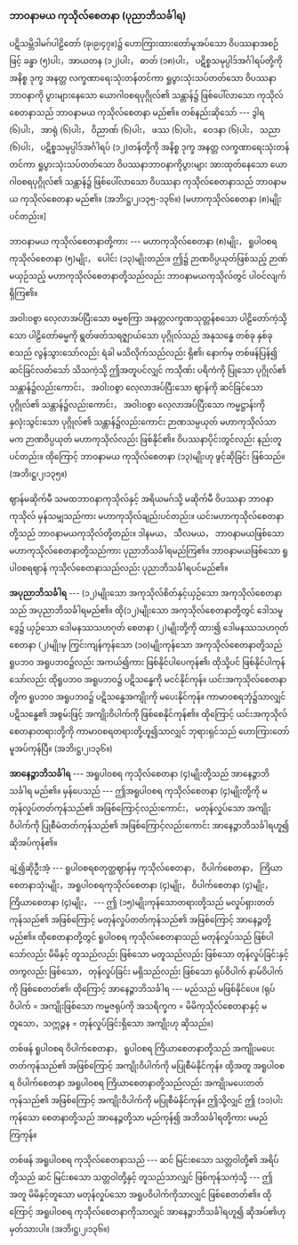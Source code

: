 ### ဘာဝနာမယ ကုသိုလ်စေတနာ (ပုညာဘိသင်္ခါရ)

ပဋိသမ္ဘိဒါမဂ်ပါဠိတော် (ခု၊၉၊၄၇။)၌ ဟောကြားထားတော်မူအပ်သော ဝိပဿနာအစဉ်ဖြင့် ခန္ဓာ (၅)ပါး，အာယတန (၁၂)ပါး， ဓာတ် (၁၈)ပါး， ပဋိစ္စသမုပ္ပါဒ်အင်္ဂါရပ်တို့ကို အနိစ္စ ဒုက္ခ အနတ္တ လက္ခဏာရေးသုံးတန်တင်ကာ ရှုပွားသုံးသပ်တတ်သော ဝိပဿနာဘာဝနာကို ပွားများနေသော ယောဂါဝစရပုဂ္ဂိုလ်၏ သန္တာန်၌ ဖြစ်ပေါ်လာသော ကုသိုလ်စေတနာသည် ဘာဝနာမယ ကုသိုလ်စေတနာ မည်၏။ 
တစ်နည်းဆိုသော် --- ဒွါရ (၆)ပါး， အာရုံ (၆)ပါး， ဝိညာဏ် (၆)ပါး， ဖဿ (၆)ပါး， ဝေဒနာ (၆)ပါး， သညာ (၆)ပါး， ပဋိစ္စသမုပ္ပါဒ်အင်္ဂါရပ် (၁၂)တန်တို့ကို အနိစ္စ ဒုက္ခ အနတ္တ လက္ခဏာရေးသုံးတန်တင်ကာ ရှုပွားသုံးသပ်တတ်သော ဝိပဿနာဘာဝနာကိုပွားများ အားထုတ်နေသော ယောဂါဝစရပုဂ္ဂိုလ်၏ သန္တာန်၌ ဖြစ်ပေါ်လာသော ဝိပဿနာ ကုသိုလ်စေတနာသည် ဘာဝနာမယ ကုသိုလ်စေတနာ မည်၏။ (အဘိ၊ဋ္ဌ၊၂၊၁၃၅-၁၃၆။) [မဟာကုသိုလ်စေတနာ (၈)မျိုးပင်တည်း။]

ဘာဝနာမယ ကုသိုလ်စေတနာတို့ကား --- မဟာကုသိုလ်စေတနာ (၈)မျိုး， ရူပါဝစရ ကုသိုလ်စေတနာ (၅)မျိုး， ပေါင်း (၁၃)မျိုးတည်း။ 
ဤ၌ ဉာဏဝိပ္ပယုတ်ဖြစ်သည့် ဉာဏ်မယှဉ်သည့် မဟာကုသိုလ်စေတနာတို့သည်လည်း ဘာဝနာမယကုသိုလ်တွင် ပါဝင်လျက် ရှိကြ၏။

အဝါးဝစွာ လေ့လာအပ်ပြီးသော ဓမ္မစကြာ အနတ္တလက္ခဏသုတ္တန်စသော ပါဠိတော်ကဲ့သို့သော ပါဠိတော်ဓမ္မကို ရွတ်ဖတ်သရဇ္ဈာယ်သော ပုဂ္ဂိုလ်သည် အနုသန္ဓေ တစ်ခု နှစ်ခုစသည် လွန်သွားသော်လည်း ရံခါ မသိလိုက်သည်လည်း ရှိ၏၊ နောက်မှ တစ်ဖန်ပြန်၍ ဆင်ခြင်လတ်သော် သိသကဲ့သို့ ဤအတူပင်လျှင် ကသိုဏ်း ပရိကံကို ပြုသော ပုဂ္ဂိုလ်၏ သန္တာန်၌လည်းကောင်း， အဝါးဝစွာ လေ့လာအပ်ပြီးသော ဈာန်ကို ဆင်ခြင်သော ပုဂ္ဂိုလ်၏ သန္တာန်၌လည်းကောင်း， အဝါးဝစွာ လေ့လာအပ်ပြီးသော ကမ္မဋ္ဌာန်းကို နှလုံးသွင်းသော ပုဂ္ဂိုလ်၏ သန္တာန်၌လည်းကောင်း ဉာဏသမ္ပယုတ် မဟာကုသိုလ်သာမက ဉာဏဝိပ္ပယုတ် မဟာကုသိုလ်လည်း ဖြစ်နိုင်၏။ 
ဝိပဿနာပိုင်းတွင်လည်း နည်းတူပင်တည်း။ 
ထိုကြောင့် ဘာဝနာမယ ကုသိုလ်စေတနာ (၁၃)မျိုးဟု ဖွင့်ဆိုခြင်း ဖြစ်သည်။ (အဘိ၊ဋ္ဌ၊၂၊၁၃၅။)

ဈာန်မဆိုက်မီ သမထဘာဝနာကုသိုလ်နှင့် အရိယမဂ်သို့ မဆိုက်မီ ဝိပဿနာ ဘာဝနာကုသိုလ် မှန်သမျှသည်ကား မဟာကုသိုလ်ချည်းပင်တည်း။ 
ယင်းမဟာကုသိုလ်စေတနာတို့သည် ဘာဝနာမယကုသိုလ်တို့တည်း။ 
ဒါနမယ， သီလမယ， ဘာဝနာမယဖြစ်သော မဟာကုသိုလ်စေတနာတို့သည်ကား ပုညာဘိသင်္ခါရမည်ကြ၏။ 
ဘာဝနာမယဖြစ်သော ရူပါဝစရဈာန် ကုသိုလ်စေတနာသည်လည်း ပုညာဘိသင်္ခါရပင်မည်၏။

**အပုညာဘိသင်္ခါရ** --- (၁၂)မျိုးသော အကုသိုလ်စိတ်နှင့်ယှဉ်သော အကုသိုလ်စေတနာသည် အပုညာဘိသင်္ခါရမည်၏။ 
ထို(၁၂)မျိုးသော အကုသိုလ်စေတနာတို့တွင် ဒေါသမူဒွေ၌ ယှဉ်သော ဒေါမနဿသဟဂုတ် စေတနာ (၂)မျိုးတို့ကို ထား၍ ဒေါမနဿသဟဂုတ် စေတနာ (၂)မျိုးမှ ကြွင်းကျန်ကုန်သော (၁၀)မျိုးကုန်သော အကုသိုလ်စေတနာတို့သည် ရူပဘဝ အရူပဘဝ၌လည်း အကယ်၍ကား ဖြစ်နိုင်ပါပေကုန်၏၊ ထိုသို့ပင် ဖြစ်နိုင်ပါကုန်သော်လည်း ထိုရူပဘဝ အရူပဘဝ၌ ပဋိသန္ဓေကို မငင်နိုင်ကုန်။ 
ယင်းအကုသိုလ်စေတနာတို့က ရူပဘဝ အရူပဘဝ၌ ပဋိသန္ဓေအကျိုးကို မပေးနိုင်ကုန်။ 
ကာမာဝစရဘုံ၌သာလျှင် ပဋိသန္ဓေ၏ အစွမ်းဖြင့် အကျိုးဝိပါက်ကို ဖြစ်စေနိုင်ကုန်၏။ 
ထိုကြောင့် ယင်းအကုသိုလ်စေတနာတရားတို့ကို ကာမာဝစရတရားတို့ဟူ၍သာလျှင် ဘုရားရှင်သည် ဟောကြားတော်မူအပ်ကုန်ပြီ။ (အဘိ၊ဋ္ဌ၊၂၊၁၃၆။)

**အာနေဉ္ဇာဘိသင်္ခါရ** --- အရူပါဝစရ ကုသိုလ်စေတနာ (၄)မျိုးတို့သည် အာနေဉ္ဇာဘိသင်္ခါရ မည်၏။ 
မှန်ပေသည် --- ဤအရူပါဝစရ ကုသိုလ်စေတနာ (၄)မျိုးတို့ကို မတုန်လှုပ်တတ်ကုန်သည်၏ အဖြစ်ကြောင့်လည်းကောင်း， မတုန်လှုပ်သော အကျိုးဝိပါက်ကို ပြုစီမံတတ်ကုန်သည်၏ အဖြစ်ကြောင့်လည်းကောင်း အာနေဉ္ဇာဘိသင်္ခါရဟူ၍ ဆိုအပ်ကုန်၏။

ချဲ့၍ဆိုဦးအံ့ --- ရူပါဝစရစတုတ္ထဈာန်မှ ကုသိုလ်စေတနာ， ဝိပါက်စေတနာ， ကြိယာစေတနာသုံးမျိုး，အရူပါဝစရကုသိုလ်စေတနာ (၄)မျိုး， ဝိပါက်စေတနာ (၄)မျိုး， ကြိယာစေတနာ (၄)မျိုး， --- ဤ (၁၅)မျိုးကုန်သောတရားတို့သည် မလှုပ်ရှားတတ်ကုန်သည်၏ အဖြစ်ကြောင့် မတုန်လှုပ်တတ်ကုန်သည်၏ အဖြစ်ကြောင့် အာနေဉ္ဇတို့ မည်၏။ 
ထိုစေတနာတို့တွင် ရူပါဝစရ ကုသိုလ်စေတနာသည် မတုန်လှုပ်သည် ဖြစ်ပါသော်လည်း မိမိနှင့် တူသည်လည်း ဖြစ်သော မတူသည်လည်း ဖြစ်သော တုန်လှုပ်ခြင်းနှင့်တကွလည်း ဖြစ်သော， တုန်လှုပ်ခြင်း မရှိသည်လည်း ဖြစ်သော ရုပ်ဝိပါက် နာမ်ဝိပါက်ကို ဖြစ်စေတတ်၏၊ ထိုကြောင့် အာနေဉ္ဇာဘိသင်္ခါရ --- မည်သည် မဖြစ်နိုင်ပေ။ 
(ရုပ်ဝိပါက် = အကျိုးဖြစ်သော ကမ္မဇရုပ်ကို အသရိက္ခက = မိမိကုသိုလ်စေတနာနှင့် မတူသော，သဣဉ္ဇန = တုန်လှုပ်ခြင်းရှိသော အကျိုးဟု ဆိုသည်။)

တစ်ဖန် ရူပါဝစရ ဝိပါက်စေတနာ， ရူပါဝစရ ကြိယာစေတနာတို့သည် အကျိုးမပေးတတ်ကုန်သည်၏ အဖြစ်ကြောင့် အကျိုးဝိပါက်ကို မပြုစီမံနိုင်ကုန်။ 
ထို့အတူ အရူပါဝစရ ဝိပါက်စေတနာ အရူပါဝစရ ကြိယာစေတနာတို့သည်လည်း အကျိုးမပေးတတ်ကုန်သည်၏ အဖြစ်ကြောင့် အကျိုးဝိပါက်ကို မပြုစီမံနိုင်ကုန်။ 
ဤသို့လျှင် ဤ (၁၁)ပါးကုန်သော စေတနာတို့သည် အာနေဉ္ဇတို့သာ မည်ကုန်၍ အဘိသင်္ခါရတို့ကား မမည်ကြကုန်။

တစ်ဖန် အရူပါဝစရ ကုသိုလ်စေတနာသည် --- ဆင် မြင်းစသော သတ္တဝါတို့၏ အရိပ်တို့သည် ဆင် မြင်းစသော သတ္တဝါတို့နှင့် တူသည်သာလျှင် ဖြစ်ကုန်သကဲ့သို့ --- ဤအတူ မိမိနှင့်တူသော မတုန်လှုပ်သော အရူပဝိပါက်ကိုသာလျှင် ဖြစ်စေတတ်၏။ 
ထိုကြောင့် အရူပါဝစရ ကုသိုလ်စေတနာကိုသာလျှင် အာနေဉ္ဇာဘိသင်္ခါရဟူ၍ ဆိုအပ်၏ဟု မှတ်သားပါ။ (အဘိ၊ဋ္ဌ၊၂၊၁၃၆။)
